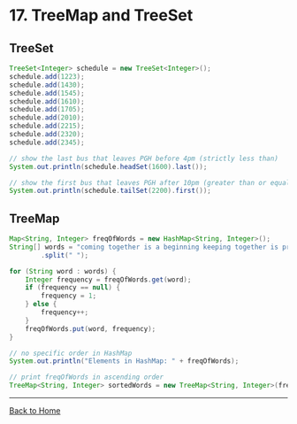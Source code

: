 <style TYPE="text/css">
code.has-jax {font: inherit; font-size: 100%; background: inherit; border: inherit;}
</style>
<script type="text/x-mathjax-config">
MathJax.Hub.Config({
    tex2jax: {
        inlineMath: [['$','$'], ['\\(','\\)']],
        skipTags: ['script', 'noscript', 'style', 'textarea', 'pre'] // removed 'code' entry
    }
});
MathJax.Hub.Queue(function() {
    var all = MathJax.Hub.getAllJax(), i;
    for(i = 0; i < all.length; i += 1) {
        all[i].SourceElement().parentNode.className += ' has-jax';
    }
});
</script>
<script type="text/javascript" src="https://cdnjs.cloudflare.com/ajax/libs/mathjax/2.7.4/MathJax.js?config=TeX-AMS_HTML-full"></script>


# 17. TreeMap and TreeSet

## TreeSet

```Java
TreeSet<Integer> schedule = new TreeSet<Integer>();
schedule.add(1223);
schedule.add(1430);
schedule.add(1545);
schedule.add(1610);
schedule.add(1705);
schedule.add(2010);
schedule.add(2215);
schedule.add(2320);
schedule.add(2345);

// show the last bus that leaves PGH before 4pm (strictly less than)
System.out.println(schedule.headSet(1600).last());

// show the first bus that leaves PGH after 10pm (greater than or equal to)
System.out.println(schedule.tailSet(2200).first());
```

## TreeMap

```Java
Map<String, Integer> freqOfWords = new HashMap<String, Integer>();
String[] words = "coming together is a beginning keeping together is progress working together is success"
        .split(" ");

for (String word : words) {
    Integer frequency = freqOfWords.get(word);
    if (frequency == null) {
        frequency = 1;
    } else {
        frequency++;
    }
    freqOfWords.put(word, frequency);
}

// no specific order in HashMap
System.out.println("Elements in HashMap: " + freqOfWords);

// print freqOfWords in ascending order
TreeMap<String, Integer> sortedWords = new TreeMap<String, Integer>(freqOfWords);
```


---

[Back to Home](../index.html)

